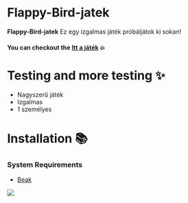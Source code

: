 # Flappy-Bird-jatek
**Flappy-Bird-jatek** Ez egy izgalmas játék próbáljátok ki sokan!


#### You can checkout the [**Itt a játék**](https://fer3nc0021d.github.io/Flappy-Bird-jatek/) :boom:


# Testing and more testing :sparkles:
* Nagyszerű játék
* Izgalmas
*  1 személyes

# Installation :books:
### System Requirements
* [Beak](https://fer3nc0021d.github.io/Flappy-Bird-jatek/)
<img src="https://t.bkit.co/w_681b48d42e762.gif" />
